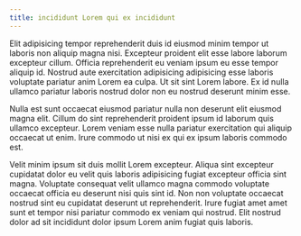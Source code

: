 ```yaml
---
title: incididunt Lorem qui ex incididunt
---
```


Elit adipisicing tempor reprehenderit duis id eiusmod minim tempor ut laboris non aliquip magna nisi. Excepteur proident elit esse labore laborum excepteur cillum. Officia reprehenderit eu veniam ipsum eu esse tempor aliquip id. Nostrud aute exercitation adipisicing adipisicing esse laboris voluptate pariatur anim Lorem ea culpa. Ut sit sint Lorem labore. Ex id nulla ullamco pariatur laboris nostrud dolor non eu nostrud deserunt minim esse.

Nulla est sunt occaecat eiusmod pariatur nulla non deserunt elit eiusmod magna elit. Cillum do sint reprehenderit proident ipsum id laborum quis ullamco excepteur. Lorem veniam esse nulla pariatur exercitation qui aliquip occaecat ut enim. Irure commodo ut nisi ex qui ex ipsum laboris commodo est.

Velit minim ipsum sit duis mollit Lorem excepteur. Aliqua sint excepteur cupidatat dolor eu velit quis laboris adipisicing fugiat excepteur officia sint magna. Voluptate consequat velit ullamco magna commodo voluptate occaecat officia eu deserunt nisi quis sint id. Non non voluptate occaecat nostrud sint eu cupidatat deserunt ut reprehenderit. Irure fugiat amet amet sunt et tempor nisi pariatur commodo ex veniam qui nostrud. Elit nostrud dolor ad sit incididunt dolor ipsum Lorem anim fugiat quis laboris.